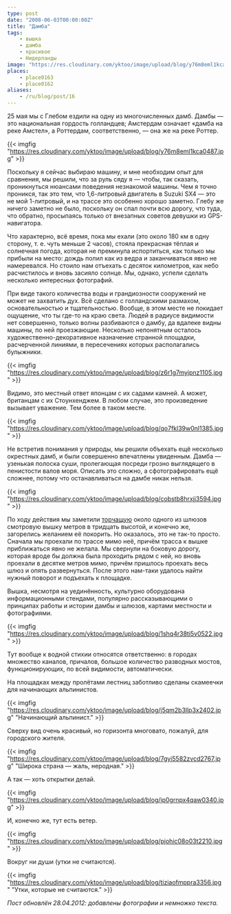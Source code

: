 ```yaml
---
type: post
date: "2008-06-03T00:00:00Z"
title: "Дамба"
tags:
    - вышка
    - дамба
    - красивое
    - Нидерланды
image: "https://res.cloudinary.com/yktoo/image/upload/blog/y76m8eml1kca0487.jpg"
places:
    - place0163
    - place0162
aliases:
    - /ru/blog/post/16
---
```


25 мая мы с Глебом ездили на одну из многочисленных дамб. Дамбы — это национальная гордость голландцев; Амстердам означает «дамба на реке Амстел», а Роттердам, соответственно, — она же на реке Роттер.

<!--more-->

{{< imgfig "https://res.cloudinary.com/yktoo/image/upload/blog/y76m8eml1kca0487.jpg" >}}

Поскольку я сейчас выбираю машину, и мне необходим опыт для сравнения, мы решили, что за руль сяду я — чтобы, так сказать, проникнуться нюансами поведения незнакомой машины. Чем я точно проникся, так это тем, что 1,6-литровый двигатель в Suzuki SX4 — это не мой 1-литровый, и на трассе это особенно хорошо заметно. Глебу же ничего заметно не было, поскольку он спал почти всю дорогу, что туда, что обратно, просыпаясь только от внезапных советов девушки из GPS-навигатора.

Что характерно, всё время, пока мы ехали (это около 180 км в одну сторону, т. е. чуть  меньше 2 часов), стояла прекрасная тёплая и солнечная погода, которая не преминула испортиться, как только мы прибыли на место: дождь полил как из ведра и заканчиваться явно не намеревался. Но стоило нам отъехать с десяток километров, как небо расчистилось и вновь засияло солнце. Мы, однако, успели сделать несколько интересных фотографий.

При виде такого количества воды и грандиозности сооружений не может не захватить дух. Всё сделано с голландскими размахом, основательностью и тщательностью. Вообще, в этом месте не покидает ощущение, что ты где-то на краю света. Людей в радиусе видимости нет совершенно, только волны разбиваются о дамбу, да вдалеке видны машины, по ней проезжающие. Несколько непонятным осталось художественно-декоративное назначение странной площадки, расчерченной линиями, в пересечениях которых располагались булыжники.

{{< imgfig "https://res.cloudinary.com/yktoo/image/upload/blog/z6r1g7myjpnz1105.jpg" >}}

Видимо, это местный ответ японцам с их садами камней. А может, британцам с их Стоунхенджем. В любом случае, это произведение вызывает уважение. Тем более в таком месте.

{{< imgfig "https://res.cloudinary.com/yktoo/image/upload/blog/qo7fkl39w0nl1385.jpg" >}}

Не встретив понимания у природы, мы решили объехать ещё несколько окрестных дамб, и были совершенно впечатлены увиденным. Дамба — узенькая полоска суши, пролегающая посреди грозно выглядящего в пенистости валов моря. Описать это сложно, а сфотографировать ещё сложнее, потому что останавливаться на дамбе никак нельзя.

{{< imgfig "https://res.cloudinary.com/yktoo/image/upload/blog/cobstb8hrxjj3594.jpg" >}}

По ходу действия мы заметили [торчащую](http://maps.google.com/maps?t=h&hl=ru&ie=UTF8&ll=51.659848,4.162601&spn=0.000772,0.002285&z=19) около одного из шлюзов смотровую вышку метров в тридцать высотой, и конечно же, загорелись желанием её покорить. Но оказалось, это не так-то просто. Сначала мы проехали по трассе мимо неё, причём трасса к вышке приближаться явно не желала. Мы свернули на боковую дорогу, которая вроде бы должна была проходить рядом с ней, но вновь проехали в десятке метров мимо, причём пришлось проехать весь шлюз и опять развернуться. После этого нам-таки удалось найти нужный поворот и подъехать к площадке.

Вышка, несмотря на уединённость, культурно оборудована информационными стендами, популярно рассказывающими о принципах работы и истории дамбы и шлюзов, картами местности и фотографиями.

{{< imgfig "https://res.cloudinary.com/yktoo/image/upload/blog/1shq4r38ti5v0522.jpg" >}}

Тут вообще к водной стихии относятся ответственно: в городах множество каналов, причалов, большое количество разводных мостов, функционирующих, по всей видимости, автоматически.

На площадках между пролётами лестниц заботливо сделаны скамеечки для начинающих альпинистов.

{{< imgfig "https://res.cloudinary.com/yktoo/image/upload/blog/j5qm2b3llp3x2402.jpg" "Начинающий альпинист." >}}

Сверху вид очень красивый, но горизонта многовато, пожалуй, для городского жителя.

{{< imgfig "https://res.cloudinary.com/yktoo/image/upload/blog/7gyi5582zvcd2767.jpg" "Широка страна — жаль, неродная." >}}

А так — хоть открытки делай.

{{< imgfig "https://res.cloudinary.com/yktoo/image/upload/blog/jp0grnpx4qaw0340.jpg" >}}

И, конечно же, тут есть ветер.

{{< imgfig "https://res.cloudinary.com/yktoo/image/upload/blog/pjohic08o03t2210.jpg" >}}

Вокруг ни души (утки не считаются).

{{< imgfig "https://res.cloudinary.com/yktoo/image/upload/blog/tiziaofmppra3356.jpg" "Утки, которые не считаются." >}}

*Пост обновлён 28.04.2012: добавлены фотографии и немножко текста.*
